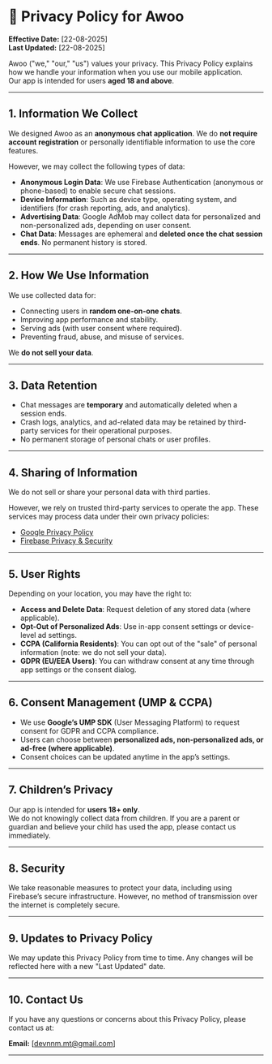 # 📜 Privacy Policy for Awoo

**Effective Date:** [22-08-2025]  
**Last Updated:** [22-08-2025]

Awoo ("we," "our," "us") values your privacy. This Privacy Policy explains how we handle your information when you use our mobile application.  
Our app is intended for users **aged 18 and above**.

---

## 1. Information We Collect

We designed Awoo as an **anonymous chat application**. We do **not require account registration** or personally identifiable information to use the core features.

However, we may collect the following types of data:

- **Anonymous Login Data**: We use Firebase Authentication (anonymous or phone-based) to enable secure chat sessions.  
- **Device Information**: Such as device type, operating system, and identifiers (for crash reporting, ads, and analytics).  
- **Advertising Data**: Google AdMob may collect data for personalized and non-personalized ads, depending on user consent.  
- **Chat Data**: Messages are ephemeral and **deleted once the chat session ends**. No permanent history is stored.

---

## 2. How We Use Information

We use collected data for:

- Connecting users in **random one-on-one chats**.  
- Improving app performance and stability.  
- Serving ads (with user consent where required).  
- Preventing fraud, abuse, and misuse of services.  

We **do not sell your data**.

---

## 3. Data Retention

- Chat messages are **temporary** and automatically deleted when a session ends.  
- Crash logs, analytics, and ad-related data may be retained by third-party services for their operational purposes.  
- No permanent storage of personal chats or user profiles.  

---

## 4. Sharing of Information

We do not sell or share your personal data with third parties.  

However, we rely on trusted third-party services to operate the app. These services may process data under their own privacy policies:

- [Google Privacy Policy](https://policies.google.com/privacy)  
- [Firebase Privacy & Security](https://firebase.google.com/support/privacy)  

---

## 5. User Rights

Depending on your location, you may have the right to:

- **Access and Delete Data**: Request deletion of any stored data (where applicable).  
- **Opt-Out of Personalized Ads**: Use in-app consent settings or device-level ad settings.  
- **CCPA (California Residents)**: You can opt out of the "sale" of personal information (note: we do not sell your data).  
- **GDPR (EU/EEA Users)**: You can withdraw consent at any time through app settings or the consent dialog.  

---

## 6. Consent Management (UMP & CCPA)

- We use **Google’s UMP SDK** (User Messaging Platform) to request consent for GDPR and CCPA compliance.  
- Users can choose between **personalized ads, non-personalized ads, or ad-free (where applicable)**.  
- Consent choices can be updated anytime in the app’s settings.  

---

## 7. Children’s Privacy

Our app is intended for **users 18+ only**.  
We do not knowingly collect data from children. If you are a parent or guardian and believe your child has used the app, please contact us immediately.

---

## 8. Security

We take reasonable measures to protect your data, including using Firebase’s secure infrastructure. However, no method of transmission over the internet is completely secure.

---

## 9. Updates to Privacy Policy

We may update this Privacy Policy from time to time. Any changes will be reflected here with a new "Last Updated" date.

---

## 10. Contact Us

If you have any questions or concerns about this Privacy Policy, please contact us at:

**Email:** [devnnm.mt@gmail.com]  

---

